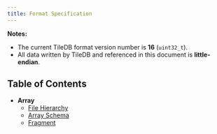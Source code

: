 ```yaml
---
title: Format Specification
---
```


**Notes:**

* The current TileDB format version number is **16** (`uint32_t`).
* All data written by TileDB and referenced in this document is **little-endian**.

## Table of Contents

* **Array**
   * [File Hierarchy](./array_file_hierarchy.md)
   * [Array Schema](./array_schema.md)
   * [Fragment](./fragment.md)
